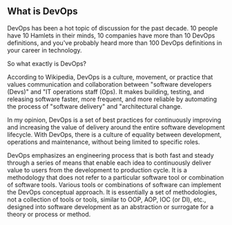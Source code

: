 ## What is DevOps

DevOps has been a hot topic of discussion for the past decade. 10 people have 10 Hamlets in their minds, 10 companies have more than 10 DevOps definitions, and you've probably heard more than 100 DevOps definitions in your career in technology.

So what exactly is DevOps?

According to Wikipedia, DevOps is a culture, movement, or practice that values communication and collaboration between "software developers (Devs)" and "IT operations staff (Ops). It makes building, testing, and releasing software faster, more frequent, and more reliable by automating the process of "software delivery" and "architectural change.

In my opinion, DevOps is a set of best practices for continuously improving and increasing the value of delivery around the entire software development lifecycle. With DevOps, there is a culture of equality between development, operations and maintenance, without being limited to specific roles.

DevOps emphasizes an engineering process that is both fast and steady through a series of means that enable each idea to continuously deliver value to users from the development to production cycle. It is a methodology that does not refer to a particular software tool or combination of software tools. Various tools or combinations of software can implement the DevOps conceptual approach. It is essentially a set of methodologies, not a collection of tools or tools, similar to OOP, AOP, IOC (or DI), etc., designed into software development as an abstraction or surrogate for a theory or process or method.
